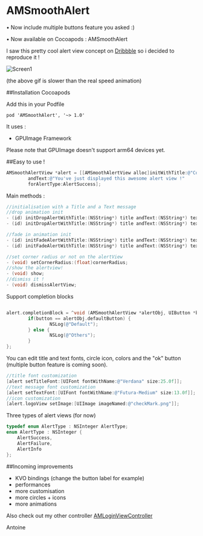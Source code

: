 AMSmoothAlert
==================
• Now include multiple buttons feature you asked :)

• Now available on Cocoapods : AMSmoothAlert


I saw this pretty cool alert view concept on [Dribbble](https://dribbble.com/shots/1523277-Success-Popup-for-Handybook-New-App-GIF?list=users&offset=0) so i decided to reproduce it !

![Screen1](https://raw.githubusercontent.com/mtonio91/AMSmoothAlert/master/screenCapture.gif)

(the above gif is slower than the real speed animation)

##Installation Cocoapods

Add this in your Podfile
```
pod 'AMSmoothAlert', '~> 1.0'
```
It uses : 
- GPUImage Framework


Please note that GPUImage doesn't support arm64 devices yet.

##Easy to use !
```objective-c
AMSmoothAlertView *alert = [[AMSmoothAlertView alloc]initWithTitle:@"Congrats !" 
        andText:@"You've just displayed this awesome alert view !" 
        forAlertType:AlertSuccess];
```


Main methods :

```objective-c
//initialisation with a Title and a Text message
//drop animation init
- (id) initDropAlertWithTitle:(NSString*) title andText:(NSString*) text andCancelButton: BOOL)hasCancelButton forAlertType:(AlertType) type;
- (id) initDropAlertWithTitle:(NSString*) title andText:(NSString*) text andCancelButton:(BOOL)hasCancelButton forAlertType:(AlertType) type andColor:(UIColor*) color;

//fade in animation init
- (id) initFadeAlertWithTitle:(NSString*) title andText:(NSString*) text andCancelButton:(BOOL)hasCancelButton forAlertType:(AlertType) type;
- (id) initFadeAlertWithTitle:(NSString*) title andText:(NSString*) text andCancelButton:(BOOL)hasCancelButton forAlertType:(AlertType) type andColor:(UIColor*) color;

//set corner radius or not on the alertView
- (void) setCornerRadius:(float)cornerRadius;
//show the alertview!
- (void) show;
//dismiss it !
- (void) dismissAlertView;

```
Support completion blocks
```objective-c

alert.completionBlock = ^void (AMSmoothAlertView *alertObj, UIButton *button) {
        if(button == alertObj.defaultButton) {
                NSLog(@"Default");
        } else {
                NSLog(@"Others");
        }
};

```

You can edit title and text fonts, circle icon, colors and the "ok" button (multiple button feature is coming soon).
```objective-c
//title font customization
[alert setTitleFont:[UIFont fontWithName:@"Verdana" size:25.0f]];
//text message font customization
[alert setTextFont:[UIFont fontWithName:@"Futura-Medium" size:13.0f]];
//icon customization
[alert.logoView setImage:[UIImage imageNamed:@"checkMark.png"]];

```

Three types of alert views (for now)
```objective-c
typedef enum AlertType : NSInteger AlertType;
enum AlertType : NSInteger {
    AlertSuccess,
    AlertFailure,
    AlertInfo
};
```


##Incoming improvements

- KVO bindings (change the button label for example) 
- performances
- more customisation
- more circles + icons
- more animations


Also check out my other controller [AMLoginViewController](https://github.com/mtonio91/AMLoginViewController)


Antoine
